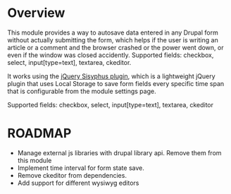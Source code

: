 # Overview

This module provides a way to autosave data entered in any Drupal form without actually submitting the form, which helps if the user is writing an article or a comment and the browser crashed or the power went down, or even if the window was closed accidently. Supported fields: checkbox, select, input[type=text], textarea, ckeditor.

It works using the [jQuery Sisyphus plugin](http://sisyphus-js.herokuapp.com/), which is a lightweight jQuery plugin that uses Local Storage to save form fields every specific time span that is configurable from the module settings page.

Supported fields: checkbox, select, input[type=text], textarea, ckeditor

# ROADMAP

* Manage external js libraries with drupal library api. Remove them from this module
* Implement time interval for form state save. 
* Remove ckeditor from dependencies.
* Add support for different wysiwyg editors 
